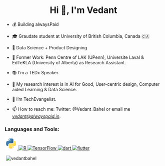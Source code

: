 
<h1 align="center">Hi 👋, I'm Vedant</h1> 

- 💰 Building alwaysPaid 

- 🎓 Graudate student at University of British Columbia, Canada 🇨🇦

- 🏢 Data Science + Product Designing 

- 🔭 Former Work: Penn Centre of LAK (UPenn), Universite Laval & EdTeKLA (University of Alberta) as Research Assistant.

- 📚 I’m a TEDx Speaker. 

- 👯 My research interest is in AI for Good, User-centric design, Computer aided Learning & Data Science.

- 🤔  I’m TechEvangelist. 

- 📫 How to reach me: Twitter: @Vedant_Bahel or email me *vedant@alwayspaid.in*.


<h3 align="left">Languages and Tools:</h3>
<p align="left">  
<a href="https://www.python.org" target="_blank"> <img src="https://raw.githubusercontent.com/devicons/devicon/master/icons/python/python-original.svg" alt="python" width="40" height="40"/> </a> 
<a href="https://www.r-project.org/" target="_blank"> <img src="https://www.r-project.org/logo/Rlogo.png" alt="R" width="40" height="40"/> </a> 
<a href="https://www.tensorflow.org/" target="_blank"> <img src="https://upload.wikimedia.org/wikipedia/commons/2/2d/Tensorflow_logo.svg" alt="TensorFlow", width="40", height="40"/> </a>
<a href="https://dart.dev" target="_blank"> <img src="https://www.vectorlogo.zone/logos/dartlang/dartlang-icon.svg" alt="dart" width="40" height="40"/> </a> 
<a href="https://flutter.dev" target="_blank"> <img src="https://www.vectorlogo.zone/logos/flutterio/flutterio-icon.svg" alt="flutter" width="40" height="40"/> </a>  </p>


<p>&nbsp;<img align="center" src="https://github-readme-stats.vercel.app/api?username=vedantbahel&show_icons=true&locale=en" alt="vedantbahel" /></p>

